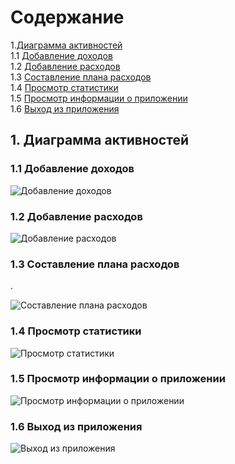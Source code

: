 # Содержание

1.[Диаграмма активностей](#1)<br>
1.1 [Добавление доходов](#1.1)<br>
1.2 [Добавление расходов](#1.2)<br>
1.3 [Составление плана расходов](#1.3)<br>
1.4 [Просмотр статистики](#1.4)<br>
1.5 [Просмотр информации о приложении](#1.5)<br>
1.6 [Выход из приложения](#1.6)<br>

## 1. Диаграмма активностей<a name="1"></a>

### 1.1 Добавление доходов<a name="1.1"></a>


![Добавление доходов](https://github.com/zavtrikov/MyFin/blob/main/Diagrams/Activity/1.Добавление%20доходов.png)

### 1.2 Добавление расходов<a name="1.2"></a>


![Добавление расходов](https://github.com/zavtrikov/MyFin/blob/main/Diagrams/Activity/2.Добавление%20расходов.png)

### 1.3 Составление плана расходов<a name="1.3"></a>
.

![Составление плана расходов](https://github.com/zavtrikov/MyFin/blob/main/Diagrams/Activity/3.Составление%20плана%20расходов.png)

### 1.4 Просмотр статистики<a name="1.4"></a>


![Просмотр статистики](https://github.com/zavtrikov/MyFin/blob/main/Diagrams/Activity/4.Просмотр%20статистики.png)

### 1.5 Просмотр информации о приложении<a name="1.5"></a>


![Просмотр информации о приложении](https://github.com/zavtrikov/MyFin/blob/main/Diagrams/Activity/5.Просмотр%20информации%20о%20приложении.png)


### 1.6 Выход из приложения<a name="1.6"></a>


![Выход из приложения](https://github.com/zavtrikov/MyFin/blob/main/Diagrams/Activity/6.Выход%20из%20приложения.png)
